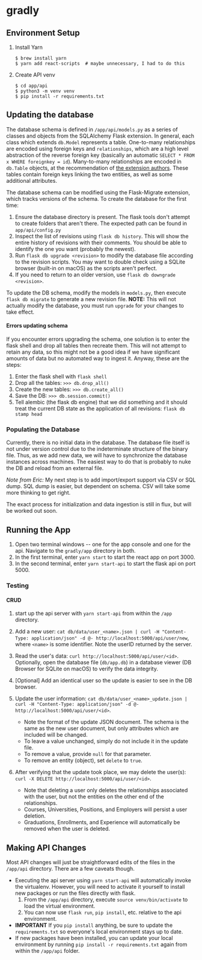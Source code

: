# gradly

## Environment Setup

1. Install Yarn
    ```shell
    $ brew install yarn
    $ yarn add react-scripts  # maybe unnecessary, I had to do this
    ```
2. Create API venv
    ```shell
    $ cd app/api
    $ python3 -m venv venv
    $ pip install -r requirements.txt
    ```

## Updating the database

The database schema is defined in `/app/api/models.py` as a series of classes and
objects from the SQLAlchemy Flask extension. In general, each class which extends
`db.Model` represents a table. One-to-many relationships are encoded using
foreign keys and `relationships`, which are a high level abstraction of the
reverse foreign key (basically an automatic `SELECT * FROM x WHERE foreignkey = id`). Many-to-many relationships are encoded in `db.Table` objects, at the
recommendation of [the extension authors](https://flask-sqlalchemy.palletsprojects.com/en/2.x/models/). These tables contain foreign keys
linking the two entities, as well as some additional attributes.

The database schema can be modified using the Flask-Migrate extension, which
tracks versions of the schema. To create the database for the first time:

1. Ensure the database directory is present. The flask tools don't attempt to create folders that aren't there. The expected path can be found in `app/api/config.py`
2. Inspect the list of revisions using `flask db history`. This will show the entire history of revisions with their comments. You should be able to identify the one you want (probably the newest).
3. Run `flask db upgrade <revision>` to modify the database file according to the revision scripts. You may want to double check using a SQLite browser (built-in on macOS) as the scripts aren't perfect.
4. If you need to return to an older version, use `flask db downgrade <revision>`.

To update the DB schema, modify the models in `models.py`, then execute `flask db migrate` to generate a new revision file.  **NOTE:** This will not actually modify the database, you must run `upgrade` for your changes to take effect.

#### Errors updating schema

If you encounter errors upgrading the schema, one solution is to enter the flask shell and
drop all tables then recreate them.  This will not attempt to retain any data, so this
might not be a good idea if we have significant amounts of data but no automated way to
ingest it.  Anyway, these are the steps:

1. Enter the flask shell with `flask shell`
2. Drop all the tables: `>>> db.drop_all()`
3. Create the new tables: `>>> db.create_all()`
4. Save the DB: `>>> db.session.commit()`
5. Tell alembic (the flask db engine) that we did something and it should treat the current DB state as the application of all revisions: `flask db stamp head`

### Populating the Database

Currently, there is no initial data in the database. The database file itself is
not under version control due to the indeterminate structure of the binary file.
Thus, as we add new data, we will have to synchronize the database instances
across machines.  The easiest way to do that is probably to nuke the DB and
reload from an external file.

*Note from Eric:* My next step is to add import/export support via CSV or SQL
dump.  SQL dump is easier, but dependent on schema. CSV will take some more
thinking to get right.

The exact process for initialization and data ingestion is still in flux, but
will be worked out soon.


## Running the App

1. Open two terminal windows -- one for the app console and one for the api. Navigate to the `gradly/app` directory in both.
2. In the first terminal, enter `yarn start` to start the react app on port 3000.
3. In the second terminal, enter `yarn start-api` to start the flask api on port 5000.

### Testing

#### CRUD

1. start up the api server with `yarn start-api` from within the `/app` directory.
2. Add a new user: `cat db/data/user_<name>.json | curl -H "Content-Type: application/json" -d @- http://localhost:5000/api/user/new`, where `<name>` is some identifier. Note the userID returned by the server.
3. Read the user's data: `curl http://localhost:5000/api/user/<id>`. Optionally, open the database file (`db/app.db`) in a database viewer (DB Browser for SQLite on macOS) to verify the data integrity.
4. [Optional] Add an identical user so the update is easier to see in the DB browser.
5. Update the user information: `cat db/data/user_<name>_update.json | curl -H "Content-Type: application/json" -d @- http://localhost:5000/api/user/<id>`.

    - Note the format of the update JSON document. The schema is the same as the new user document, but only attributes which are included will be changed.
    - To leave a value unchanged, simply do not include it in the update file.
    - To remove a value, provide `null` for that parameter.
    - To remove an entity (object), set `delete` to `true`.

6. After verifying that the update took place, we may delete the user(s): `curl -X DELETE http://localhost:5000/api/user/<id>`.

    - Note that deleting a user only deletes the relationships associated with the user, but not the entities on the other end of the relationships.
    - Courses, Universities, Positions, and Employers will persist a user deletion.
    - Graduations, Enrollments, and Experience will automatically be removed when the user is deleted.

## Making API Changes

Most API changes will just be straightforward edits of the files in the `/app/api` directory. There are a few caveats though.

- Executing the api server using `yarn start-api` will automatically invoke the virtualenv. However, you will need to activate it yourself to install new packages or run the files directly with flask.
  1. From the `/app/api` directory, execute `source venv/bin/activate` to load the virtual environment.
  2. You can now use `flask run`, `pip install`, etc. relative to the api environment.
- **IMPORTANT** If you `pip install` anything, be sure to update the `requirements.txt` so everyone's local environment stays up to date.
- If new packages have been installed, you can update your local environment by running `pip install -r requirements.txt` again from within the `/app/api` folder.
